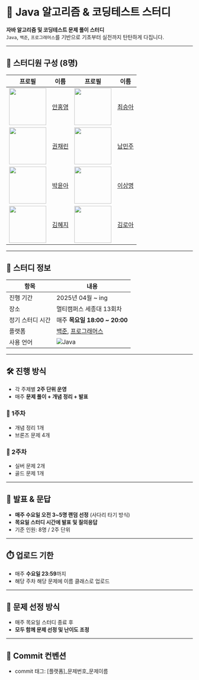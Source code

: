 # 🧠 Java 알고리즘 & 코딩테스트 스터디

**자바 알고리즘 및 코딩테스트 문제 풀이 스터디**  
`Java`, `백준`, `프로그래머스`를 기반으로 기초부터 실전까지 탄탄하게 다집니다.

--- 
## 📌 스터디원 구성 (8명)
| 프로필 | 이름 | 프로필 | 이름 |
|--------|------|--------|------|
| <img src="https://avatars.githubusercontent.com/inredzero?v=4" width="100"> | [안홍영](https://github.com/inredzero) | <img src="https://avatars.githubusercontent.com/a40418a?v=4" width="100"> | [최승아](https://github.com/a40418a) |
| <img src="https://avatars.githubusercontent.com/chaelink?v=4" width="100">  | [권채린](https://github.com/chaelink) | <img src="https://avatars.githubusercontent.com/namminju?v=4" width="100"> | [남민주](https://github.com/namminju) |
| <img src="https://avatars.githubusercontent.com/0woy?v=4" width="100"> | [박윤아](https://github.com/0woy) | <img src="https://avatars.githubusercontent.com/smLee-code?v=4" width="100"> | [이상명](https://github.com/smLee-code) |
| <img src="https://avatars.githubusercontent.com/khyej?v=4" width="100"> | [김혜지](https://github.com/khyej) | <img src="https://avatars.githubusercontent.com/roa5108?v=4" width="100"> | [김로아](https://github.com/roa5108) |

---

## 📅 스터디 정보

| 항목        | 내용                                                                                     |
|-----------|----------------------------------------------------------------------------------------|
| 진행 기간     | 2025년 04월 ~ ing                                                                        |
| 장소        | 멀티캠퍼스 세종대 13회차                                                                         |
| 정기 스터디 시간 | 매주 **목요일 18:00 ~ 20:00**                                                               |
| 플랫폼       | [백준](https://www.acmicpc.net/), [프로그래머스](https://programmers.co.kr/)                   |
| 사용 언어     | ![Java](https://img.shields.io/badge/Java-007396?style=flat&logo=java&logoColor=white) |

---

## 🛠️ 진행 방식

- 각 주제별 **2주 단위 운영**
- 매주 **문제 풀이 + 개념 정리 + 발표**

### 📌 1주차

- 개념 정리 1개
- 브론즈 문제 4개

### 📌 2주차

- 실버 문제 2개
- 골드 문제 1개

---

## 🎤 발표 & 문답

- **매주 수요일 오전 3~5명 랜덤 선정** (사다리 타기 방식)
- **목요일 스터디 시간에 발표 및 질의응답**
- 기준 인원: 8명 / 2주 단위

---

## ⏱️ 업로드 기한

- 매주 **수요일 23:59**까지
- 해당 주차 해당 문제에 이름 클래스로 업로드

---

## 🧩 문제 선정 방식

- 매주 목요일 스터디 종료 후
- **모두 함께 문제 선정 및 난이도 조정**

---

## 💾 Commit 컨벤션

- commit 태그: [플랫폼]_문제번호_문제이름
